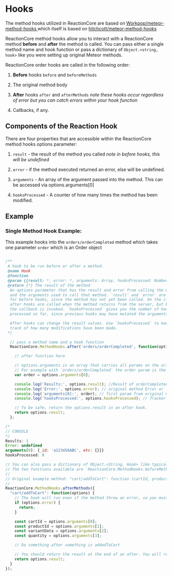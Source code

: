 # Hooks
The method hooks utilized in ReactionCore are based on [Workpop/meteor-method-hooks ](https://github.com/Workpop/meteor-method-hooks) which itself is based on [hitchcott/meteor-method-hooks](https://github.com/hitchcott/meteor-method-hooks)

ReactionCore method hooks allow you to interact with a ReactionCore method **before** and **after** the method is called. You can pass either a single method name and hook function or pass a dictionary of `Object.<string, hook>` like you were setting up original Meteor methods.

ReactionCore order hooks are called in the following order:

1) **Before** hooks `before` and `beforeMethods`

2) The original method body

3) **After** hooks `after` and `afterMethods` _note these hooks occur regardless of error but you can catch errors within your hook function_

4) Callbacks, if any.

## Components of the Reaction Hook
There are four properties that are accessible within the ReactionCore method hooks options parameter:

1) `result` - the result of the method you called _note in before hooks, this will be undefined_

2) `error` - if the method executed returned an error, else will be undefined.

3) `arguments` - An array of the argument passed into the method. This can be accessed via options.arguments[0]

4) `hooksProcessed` - A counter of how many times the method has been modified.

## Example
### Single Method Hook Example:
This example hooks into the `orders/orderCompleted` method which takes one parameter `order` which is an Order object

```javascript

/**
 A hook to be run before or after a method.
 @name Hook
 @function
 @param {{result: *, error: *, arguments: Array, hooksProcessed: Number}}
 @return {*} The result of the method
  An options parameter that has the result and error from calling the method
  and the arguments used to call that method. `result` and `error` are null
  for before hooks, since the method has not yet been called. On the client,
  after hooks are called when the method returns from the server, but before
  the callback is invoked. `hooksProcessed` gives you the number of hooks
  processed so far, since previous hooks may have mutated the arguments.

  After hooks can change the result values. Use `hooksProcessed` to keep
  track of how many modifications have been made.
 */

  // pass a method name and a hook function
  ReactionCore.MethodHooks.after('orders/orderCompleted', function(options){

    // after function here

    // options.arguments is an array that carries all params on the original method.
    // For example with `orders/orderCompleted` the order param is the first (and only) param.
    var order = options.arguments[0];

    console.log('Results:', options.result); //Result of orderCompleted method
    console.log('Error:', options.error); // original method Error or `undefined` if successful
    console.log('arguments[0]:', order); // first param from original method (order object in this case)
    console.log('hooksProcessed:', options.hooksProcessed); // Tracker that looks at amount times result was modified previously

    // To be safe, return the options.result in an after hook.
    return options.result;
  };

/*
// CONSOLE
*/
Results: 1
Error: undefined
arguments[0]: {_id: 'a123456ABC', etc: {}}}
hooksProcessed: 0

// You can also pass a dictionary of Object.<String, Hook> like typical Meteor.methods.
// The two functions available are `ReactionCore.MethodHooks.beforeMethods` and `ReactionCore.MethodHooks.afterMethods`.
//
// Original example method: "cart/addToCart": function (cartId, productId, variantData, quantity)
//
ReactionCore.MethodHooks.afterMethods({
  "cart/addToCart": function(options) {
    // The hook will run even if the method threw an error, so you must always check for an error!
    if (options.error) {
      return;
    }

    const cartId = options.arguments[0];
    const productId = options.arguments[1];
    const variantData = options.arguments[2];
    const quantity = options.arguments[3];

    // Do something after something is addedToCart

    // You should return the result at the end of an after. You will receive a warning if a result was expected.
    return options.result;
  }
});
```
